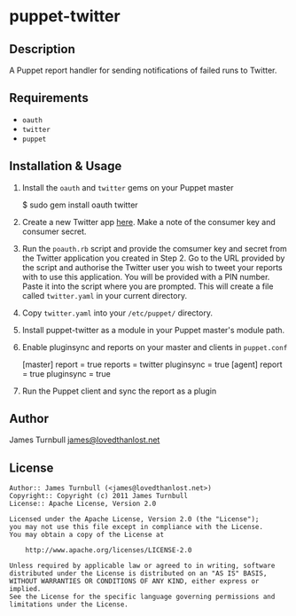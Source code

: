 puppet-twitter
==============

Description
-----------

A Puppet report handler for sending notifications of failed runs to
Twitter.

Requirements
------------

* `oauth`
* `twitter`
* `puppet`

Installation & Usage
--------------------

1.  Install the `oauth` and `twitter` gems on your Puppet master

    $ sudo gem install oauth twitter

2.  Create a new Twitter app [here](http://twitter.com/apps/new). Make a
    note of the consumer key and consumer secret.

3.  Run the `poauth.rb` script and provide the comsumer key and secret
    from the Twitter application you created in Step 2.  Go to the URL
    provided by the script and authorise the Twitter user you wish to
    tweet your reports with to use this application.  You will be
    provided with a PIN number.  Paste it into the script where you are
    prompted.  This will create a file called `twitter.yaml` in your
    current directory.

4.  Copy `twitter.yaml` into your `/etc/puppet/` directory.

5.  Install puppet-twitter as a module in your Puppet master's module
path.

6.  Enable pluginsync and reports on your master and clients in `puppet.conf`

    [master]
    report = true
    reports = twitter
    pluginsync = true
    [agent]
    report = true
    pluginsync = true

7.  Run the Puppet client and sync the report as a plugin

Author
------

James Turnbull <james@lovedthanlost.net>

License
-------

    Author:: James Turnbull (<james@lovedthanlost.net>)
    Copyright:: Copyright (c) 2011 James Turnbull
    License:: Apache License, Version 2.0

    Licensed under the Apache License, Version 2.0 (the "License");
    you may not use this file except in compliance with the License.
    You may obtain a copy of the License at

        http://www.apache.org/licenses/LICENSE-2.0

    Unless required by applicable law or agreed to in writing, software
    distributed under the License is distributed on an "AS IS" BASIS,
    WITHOUT WARRANTIES OR CONDITIONS OF ANY KIND, either express or implied.
    See the License for the specific language governing permissions and
    limitations under the License.
